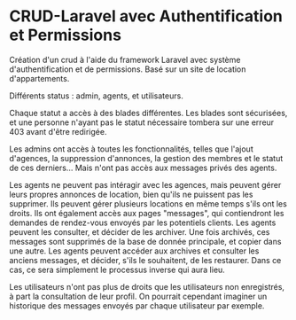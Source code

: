 # CRUD-Laravel avec Authentification et Permissions
Création d'un crud à l'aide du framework Laravel avec système d'authentification et de permissions. 
Basé sur un site de location d'appartements.

Différents status : admin, agents, et utilisateurs. 

Chaque statut a accès à des blades différentes. Les blades sont sécurisées, et une personne n'ayant pas le statut nécessaire tombera sur une erreur 403 avant d'être redirigée.

Les admins ont accès à toutes les fonctionnalités, telles que l'ajout d'agences, la suppression d'annonces, la gestion des membres et le statut de ces derniers... Mais n'ont pas accès aux messages privés des agents.

Les agents ne peuvent pas intéragir avec les agences, mais peuvent gérer leurs propres annonces de location, bien qu'ils ne puissent pas les supprimer. Ils peuvent gérer plusieurs locations en même temps s'ils ont les droits. 
Ils ont également accès aux pages "messages", qui contiendront les demandes de rendez-vous envoyés par les potentiels clients. Les agents peuvent les consulter, et décider de les archiver. Une fois archivés, ces messages sont supprimés de la base de donnée principale, et copier dans une autre. Les agents peuvent accéder aux archives et consulter les anciens messages, et décider, s'ils le souhaitent, de les restaurer. Dans ce cas, ce sera simplement le processus inverse qui aura lieu. 

Les utilisateurs n'ont pas plus de droits que les utilisateurs non enregistrés, à part la consultation de leur profil. On pourrait cependant imaginer un historique des messages envoyés par chaque utilisateur par exemple. 


